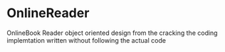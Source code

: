 # OnlineReader
OnlineBook Reader object oriented design
from the cracking the coding implemtation
written without following the actual code
